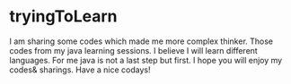 # tryingToLearn
I am sharing some codes which made me more  complex thinker.
Those codes from my java learning sessions.
I believe I will learn different languages. For me java is not a last step but first.
I hope you will enjoy my codes& sharings.
Have a nice codays!



